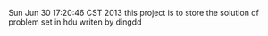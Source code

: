 Sun Jun 30 17:20:46 CST 2013
this project is to store the solution of problem set in hdu writen by dingdd
